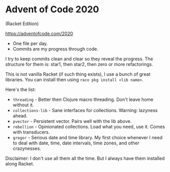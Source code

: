 # Advent of Code 2020
(Racket Edition)

https://adventofcode.com/2020

- One file per day.
- Commits are my progress through code.

I try to keep commits clean and clear so they reveal the progress. The structure for them is: star1, then star2, then zero or more refactorings.

This is not vanilla Racket (if such thing exists), I use a bunch of great libraries. You can install then using `raco pkg install <lib name>`.

Here's the list:
- `threading` - Better then Clojure macro threading. Don't leave home without it.
- `collections-lib` - Sane interfaces for collections. Warning: lazyness ahead.
- `pvector` - Persistent vector. Pairs well with the lib above.
- `rebellion` - Opinionated collections. Load what you need, use it. Comes with transducers.
- `gregor` - Serious date and time library. My first choice whenever I need to deal with date, time, date intervals, time zones, and other crazynesses.

Disclaimer: I don't use all them all the time. But I always have them installed along Racket.
